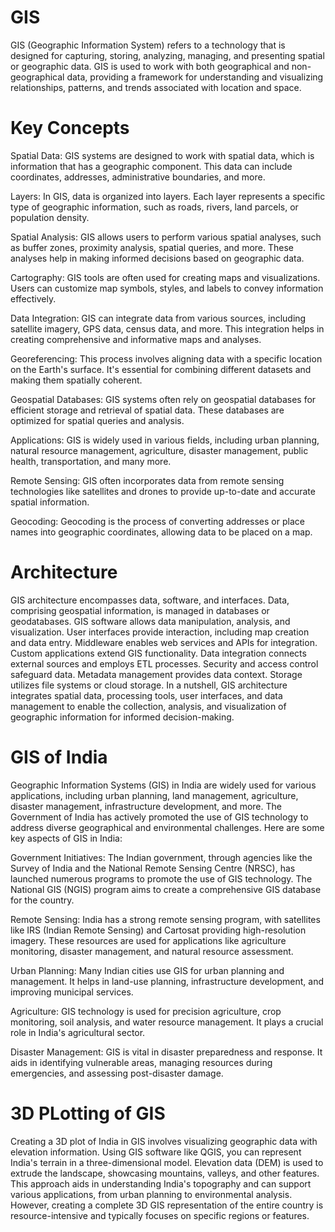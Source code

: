 # GIS
GIS (Geographic Information System) refers to a technology that is designed for capturing, storing, analyzing, managing, and presenting spatial or geographic data. GIS is used to work with both geographical and non-geographical data, providing a framework for understanding and visualizing relationships, patterns, and trends associated with location and space.

# Key Concepts 
Spatial Data: GIS systems are designed to work with spatial data, which is information that has a geographic component. This data can include coordinates, addresses, administrative boundaries, and more.

Layers: In GIS, data is organized into layers. Each layer represents a specific type of geographic information, such as roads, rivers, land parcels, or population density.

Spatial Analysis: GIS allows users to perform various spatial analyses, such as buffer zones, proximity analysis, spatial queries, and more. These analyses help in making informed decisions based on geographic data.

Cartography: GIS tools are often used for creating maps and visualizations. Users can customize map symbols, styles, and labels to convey information effectively.

Data Integration: GIS can integrate data from various sources, including satellite imagery, GPS data, census data, and more. This integration helps in creating comprehensive and informative maps and analyses.

Georeferencing: This process involves aligning data with a specific location on the Earth's surface. It's essential for combining different datasets and making them spatially coherent.

Geospatial Databases: GIS systems often rely on geospatial databases for efficient storage and retrieval of spatial data. These databases are optimized for spatial queries and analysis.

Applications: GIS is widely used in various fields, including urban planning, natural resource management, agriculture, disaster management, public health, transportation, and many more.

Remote Sensing: GIS often incorporates data from remote sensing technologies like satellites and drones to provide up-to-date and accurate spatial information.

Geocoding: Geocoding is the process of converting addresses or place names into geographic coordinates, allowing data to be placed on a map.

# Architecture
GIS architecture encompasses data, software, and interfaces. Data, comprising geospatial information, is managed in databases or geodatabases. 
GIS software allows data manipulation, analysis, and visualization. User interfaces provide interaction, including map creation and data entry. 
Middleware enables web services and APIs for integration. 
Custom applications extend GIS functionality. Data integration connects external sources and employs ETL processes. 
Security and access control safeguard data. Metadata management provides data context. 
Storage utilizes file systems or cloud storage. In a nutshell, GIS architecture integrates spatial data, processing tools, user interfaces, and data management to enable the collection, analysis, and visualization of geographic information for informed decision-making.

# GIS of India
Geographic Information Systems (GIS) in India are widely used for various applications, including urban planning, land management, agriculture, disaster management, infrastructure development, and more. The Government of India has actively promoted the use of GIS technology to address diverse geographical and environmental challenges. Here are some key aspects of GIS in India:

Government Initiatives: The Indian government, through agencies like the Survey of India and the National Remote Sensing Centre (NRSC), has launched numerous programs to promote the use of GIS technology. The National GIS (NGIS) program aims to create a comprehensive GIS database for the country.

Remote Sensing: India has a strong remote sensing program, with satellites like IRS (Indian Remote Sensing) and Cartosat providing high-resolution imagery. These resources are used for applications like agriculture monitoring, disaster management, and natural resource assessment.

Urban Planning: Many Indian cities use GIS for urban planning and management. It helps in land-use planning, infrastructure development, and improving municipal services.

Agriculture: GIS technology is used for precision agriculture, crop monitoring, soil analysis, and water resource management. It plays a crucial role in India's agricultural sector.

Disaster Management: GIS is vital in disaster preparedness and response. It aids in identifying vulnerable areas, managing resources during emergencies, and assessing post-disaster damage.

# 3D PLotting of GIS 
Creating a 3D plot of India in GIS involves visualizing geographic data with elevation information. Using GIS software like QGIS, you can represent India's terrain in a three-dimensional model. Elevation data (DEM) is used to extrude the landscape, showcasing mountains, valleys, and other features. This approach aids in understanding India's topography and can support various applications, from urban planning to environmental analysis. However, creating a complete 3D GIS representation of the entire country is resource-intensive and typically focuses on specific regions or features.
